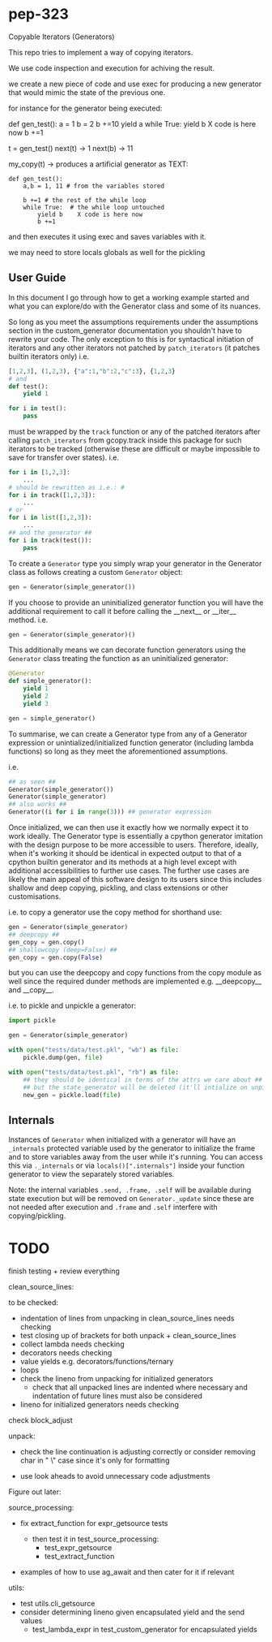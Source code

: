 # pep-323
Copyable Iterators (Generators)

This repo tries to implement a way of copying iterators.

We use code inspection and execution for achiving the result.


we create a new piece of code and use exec for producing a new generator
that would mimic the state of the previous one.

for instance for the generator being executed:

def gen_test():
    a = 1
    b = 2
    b +=10
    yield a
    while True:
        yield b    X code is here now
        b +=1

t = gen_test()
next(t) -> 1
next(b) -> 11

my_copy(t) -> produces a artificial generator as TEXT:

    def gen_test():
        a,b = 1, 11 # from the variables stored

        b +=1 # the rest of the while loop
        while True:  # the while loop untouched
            yield b    X code is here now
            b +=1
and then executes it using exec and saves variables with it.

we  may need to store locals globals as well for the pickling

## User Guide

In this document I go through how to get a working example started and what you can explore/do with the Generator class and some of its nuances.

So long as you meet the assumptions requirements under the assumptions section in the custom_generator documentation you shouldn't have to rewrite your code. The only exception to this is for syntactical initiation of iterators and any other iterators not patched by ```patch_iterators``` (it patches builtin iterators only) i.e. 
```python
[1,2,3], (1,2,3), {"a":1,"b":2,"c":3}, {1,2,3}
# and
def test():
    yield 1

for i in test():
    pass
```
must be wrapped by the ```track``` function or any of the patched iterators after calling ```patch_iterators``` from gcopy.track inside this package for such iterators to be tracked (otherwise these are difficult or maybe impossible to save for transfer over states).
i.e.
```python
for i in [1,2,3]:
    ...
# should be rewritten as i.e.: #
for i in track([1,2,3]):
    ...
# or
for i in list([1,2,3]):
    ...
## and the generator ##
for i in track(test()):
    pass
```

To create a ```Generator``` type you simply wrap your generator in the Generator class as follows creating a custom ```Generator``` object:

```python
gen = Generator(simple_generator())
```

If you choose to provide an uninitialized generator function you will have the additional requirement to call it before calling the \_\_next\_\_ or \_\_iter\_\_ method.
i.e.

```python
gen = Generator(simple_generator)()
```

This additionally means we can decorate function generators using the ```Generator``` class treating the function as an uninitialized generator:

```python
@Generator
def simple_generator():
    yield 1
    yield 2
    yield 3

gen = simple_generator()
```

To summarise, we can create a Generator type from any of a Generator expression or unintialized/initialized function generator (including lambda functions) so long as they meet the aforementioned assumptions.

i.e.
```python
## as seen ##
Generator(simple_generator())
Generator(simple_generator)
## also works ##
Generator((i for i in range(3))) ## generator expression
```

Once initialized, we can then use it exactly how we normally expect it to work ideally. The Generator type is essentially a cpython generator imitation with the design purpose to be more accessible to users. Therefore, ideally, when it's working it should be identical in expected output to that of a cpython builtin generator and its methods at a high level except with additional accessibilities to further use cases. The further use cases are likely the main appeal of this software design to its users since this includes shallow and deep copying, pickling, and class extensions or other customisations.

i.e. to copy a generator use the copy method for shorthand use:

```python
gen = Generator(simple_generator)
## deepcopy ##
gen_copy = gen.copy()
## shallowcopy (deep=False) ##
gen_copy = gen.copy(False)
```
but you can use the deepcopy and copy functions from the copy module as well since the required dunder methods are implemented e.g. \_\_deepcopy\_\_ and \_\_copy\_\_.

i.e. to pickle and unpickle a generator:

```python
import pickle

gen = Generator(simple_generator)

with open("tests/data/test.pkl", "wb") as file:
    pickle.dump(gen, file)

with open("tests/data/test.pkl", "rb") as file:
    ## they should be identical in terms of the attrs we care about ##
    ## but the state_generator will be deleted (it'll intialize on unpickling) ##
    new_gen = pickle.load(file)
```

## Internals

Instances of ```Generator``` when initialized with a generator will have an ```_internals``` protected variable used by the generator to initialize the frame and to store variables away from the user while it's running. You can access this via ```._internals``` or via ```locals()[".internals"]``` inside your function generator to view the separately stored variables.

Note: the internal variables ```.send, .frame, .self``` will be available during state execution but will be removed on ```Generator._update``` since these are not needed after execution and ```.frame``` and ```.self``` interfere with copying/pickling.


# TODO

finish testing + review everything

clean_source_lines:

  to be checked:
  - indentation of lines from unpacking in clean_source_lines needs checking
  - test closing up of brackets for both unpack + clean_source_lines
  - collect lambda needs checking
  - decorators needs checking
  - value yields e.g. decorators/functions/ternary
  - loops
  - check the lineno from unpacking for initialized generators
    - check that all unpacked lines are indented where necessary
      and indentation of future lines must also be considered
  - lineno for initialized generators needs checking

check block_adjust

unpack:
- check the line continuation is adjusting correctly
  or consider removing char in " \\" case since it's
  only for formatting

- use look aheads to avoid unnecessary code adjustments


Figure out later:

  source_processing:

- fix extract_function for expr_getsource tests
  - then test it in test_source_processing:
    - test_expr_getsource
    - test_extract_function

- examples of how to use ag_await and then cater for it if relevant

utils:
  - test utils.cli_getsource
- consider determining lineno given encapsulated yield and the send values
  - test_lambda_expr in test_custom_generator for encapsulated yields
